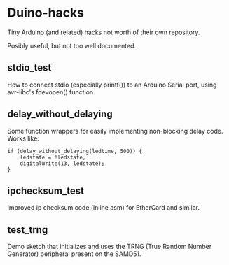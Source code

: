 # Duino-hacks
Tiny Arduino (and related) hacks not worth of their own repository.

Posibly useful, but not too well documented.

## stdio_test
How to connect stdio (especially printf()) to an Arduino Serial port, using avr-libc's fdevopen() function.

## delay_without_delaying
Some function wrappers for easily implementing non-blocking delay code.  Works like:

~~~
if (delay_without_delaying(ledtime, 500)) {
    ledstate = !ledstate;
    digitalWrite(13, ledstate);
}
~~~

## ipchecksum_test
Improved ip checksum code (inline asm) for EtherCard and similar.

## test_trng
Demo sketch that initializes and uses the TRNG (True Random Number Generator) peripheral present on the SAMD51.
